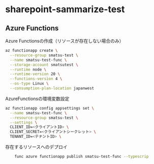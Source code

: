 # sharepoint-sammarize-test

## Azure Functions
Azure Functionsの作成（リソースが存在しない場合のみ）
```bash
az functionapp create \
  --resource-group smatsu-test \
  --name smatsu-test-func \
  --storage-account smatsutest \
  --runtime node \
  --runtime-version 20 \
  --functions-version 4 \
  --os-type Linux \
  --consumption-plan-location japanwest
```

AzureFunctionsの環境変数設定
```bash
az functionapp config appsettings set \
  --name smatsu-test-func \
  --resource-group smatsu-test \
  --settings \
  CLIENT_ID=<クライアントID> \
  CLIENT_SECRET=<クライアントシークレット> \
  TENANT_ID=<テナントID> \
```

存在するリソースへのデプロイ
```bash
    func azure functionapp publish smatsu-test-func --typescrip
```
